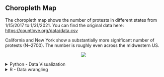 ## Choropleth Map
The choropleth map shows the number of protests in different states from 1/15/2017 to 1/31/2021. You can find the original data here: https://countlove.org/data/data.csv

California and New York show a substantially more significant number of protests (N~2700). The number is roughly even across the midwestern US. 

<p align="center"><img src="https://raw.githubusercontent.com/michaelGRU/choropleth_map-/main/python_choropleth.jpeg?token=ANOMW4GIZDUXUUW2KWBY4GLASZB4Y"></p>

<details>
<summary>Python - Data Visualization</summary>

```python
import pandas as pd
import numpy as np
import json 
import plotly.express as px 
import plotly.io as pio 
pio.renderers.default = 'browser'


df = pd.read_csv('data/filtered_countlove_df.csv')
us = json.load(open('us_state.json', 'r'))
id_map = {}
for feature in us['features']:
    feature['id'] = feature['properties']['STATE']
    id_map[feature['properties']['NAME']] = feature['id']

df['id'] = df['full'].apply(lambda x:id_map[x])
df['N(log10)'] = np.log10(df['N'])


fig = px.choropleth_mapbox(df, locations='id', geojson=us, 
                    color='N(log10)', center={'lat':43, 'lon':-101},
                    hover_name='full', hover_data='N',
                    mapbox_style='carto-positron', opacity=0.6, zoom=3)
fig.show()

```
</details>


<details>
<summary>R - Data wrangling</summary>

```r
library(dplyr)
data <- read.csv('data/count_love.csv', stringsAsFactors = FALSE)
data$state_abbrev <- toupper(stringr::str_sub(data$Location, start = -2))
# a data frame of US states 
us_state <- read.csv('data/us_state.csv', stringsAsFactors = FALSE)
df <- data %>% 
  group_by(state_abbrev) %>% 
  summarise(N = n()) %>% 
  inner_join(us_state, by = c("state_abbrev" = "Code")) %>% 
  select(-Abbrev) %>% 
  arrange(desc(N))
colnames(df) <- c("abbv", "N", "full")
write.csv(df, 'data/filtered_countlove_df.csv', row.names = FALSE)
```
</details>




